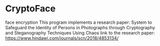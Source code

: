 # CryptoFace
face encryption 
This program implements a research paper:
 System to Safeguard the Identity of Persons in Photographs through Cryptography and Steganography Techniques Using Chaos
link to the research paper: https://www.hindawi.com/journals/scn/2018/4853134/
